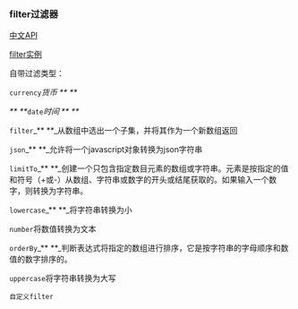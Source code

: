 ### filter过滤器

[中文API](http://www.cnblogs.com/ys-ys/p/5006951.html)

[filter实例](http://www.jianshu.com/p/076eac0af0a1)

自带过滤类型：

`currency`_货币 ** **_

_** **_`date`_时间 ** **_

`filter`_** **_从数组中选出一个子集，并将其作为一个新数组返回

`json`_** **_允许将一个javascript对象转换为json字符串

`limitTo`_** **_创建一个只包含指定数目元素的数组或字符串。元素是按指定的值和符号（+或-）从数组、字符串或数字的开头或结尾获取的。如果输入一个数字，则转换为字符串。

`lowercase`_** **_将字符串转换为小

`number`将数值转换为文本

`orderBy`_** **_判断表达式将指定的数组进行排序，它是按字符串的字母顺序和数值的数字排序的。

`uppercase`将字符串转换为大写

`自定义filter`

